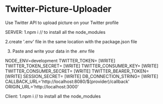 # Twitter-Picture-Uploader
Use Twitter API to upload picture on your Twitter profile

SERVER:
1.npm i   // to install all the node_modules

2.create '.env' file in the same location with the package.json file

3. Paste and write your data in the .env file

NODE_ENV=development
TWITTER_TOKEN= [WRITE]
TWITTER_TOKEN_SECRET= [WRITE]
TWITTER_CONSUMER_KEY= [WRITE]
TWITTER_CONSUMER_SECRET= [WRITE]
TWITTER_BEARER_TOKEN= [WRITE]
SESSION_SECRET= [WRITE]
DB_CONNECTION_STRING= [WRITE]
CALLBACK_URL='http://localhost:8080/$(provider)/callback'
ORIGIN_URL='http://localhost:3000'


Client:
1.npm i   // to install all the node_modules
